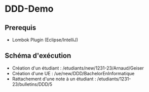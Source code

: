 # DDD-Demo

## Prerequis

* Lombok Plugin (Eclipse/IntelliJ)

## Schéma d'exécution

* Création d'un étudiant : /etudiants/new/1231-23/Arnaud/Geiser
* Création d'une UE : /ue/new/DDD/BachelorEnInformatique
* Rattachement d'une note à un étudiant : /etudiants/1231-23/bulletins/DDD/5
